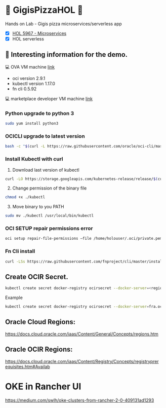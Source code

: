 # :pizza: GigisPizzaHOL :pizza:
Hands on Lab - Gigis pizza microservices/serverless app

- [x] [HOL 5967 - Microservices](https://github.com/oraclespainpresales/GigisPizzaHOL/blob/master/hol5967_userguide.md)
- [x] HOL serverless

## :notebook: Interesting information for the demo.

:computer: OVA VM machine [link](https://objectstorage.eu-frankfurt-1.oraclecloud.com/p/smpE_ekRW19rd4H31B4fPspIqXxRm-iSuaQ9kOc8_K8/n/wedoinfra/b/DevCS_Clone_WedoDevops/o/HOL5967-OOW2019%20OVAHOL5967-OOW2019.ova "ova hol")
- oci version 2.9.1
- kubectl version 1.17.0
- fn cli 0.5.92

:computer: marketplace developer VM machine [link](https://github.com/oraclespainpresales/GigisPizzaHOL/blob/master/devmachine-marketplace.md)

### Python upgrade to python 3
```sh
sudo yum install python3
```
### OCICLI upgrade to latest version
```sh
bash -c "$(curl -L https://raw.githubusercontent.com/oracle/oci-cli/master/scripts/install/install.sh)"
```
### Install Kubectl with curl
1. Download last version of kubectl
```sh
curl -LO https://storage.googleapis.com/kubernetes-release/release/$(curl -s https://storage.googleapis.com/kubernetes-release/release/stable.txt)/bin/linux/amd64/kubectl
```
2. Change permission of the binary file
```sh
chmod +x ./kubectl
```
3. Move binary to you PATH
```sh
sudo mv ./kubectl /usr/local/bin/kubectl
```
### OCI SETUP repair permissions error
```sh
oci setup repair-file-permissions –file /home/holouser/.oci/private.pem
```
### Fn Cli install
```sh
curl -LSs https://raw.githubusercontent.com/fnproject/cli/master/install | sh
```
## Create OCIR Secret.
```sh
kubectl create secret docker-registry ocirsecret --docker-server=<region>.ocir.io --docker-username='<tenant_storage_namespace>/<your_user>' --docker-password='<your_auth_token>' --docker-email='<your_email>'
```
Example
```sh
kubectl create secret docker-registry ocirsecret --docker-server=fra.ocir.io --docker-username='wedoinfra/wedo.devops' --docker-password='xxxxxxxxxxxxx' --docker-email='test.email@oracle.com'
```
## Oracle Cloud Regions:
https://docs.cloud.oracle.com/iaas/Content/General/Concepts/regions.htm

## Oracle OCIR Regions:
https://docs.cloud.oracle.com/iaas/Content/Registry/Concepts/registryprerequisites.htm#Availab

# OKE in Rancher UI

https://medium.com/swlh/oke-clusters-from-rancher-2-0-409131ad1293
